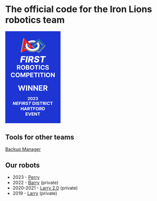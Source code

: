 # The official code for the Iron Lions robotics team
<img src="/banner.svg" width="175px"></img>

## Tools for other teams
[Backup Manager](https://github.com/frcteam7694/BackupManager)

## Our robots
- 2023 - [Perry](https://github.com/frcteam7694/Perry)
- 2022 - [Barry](https://github.com/frcteam7694/Barry) (private)
- 2020-2021 - [Larry 2.0](https://github.com/frcteam7694/Larry-2) (private)
- 2019 - [Larry](https://github.com/frcteam7694/Larry) (private)
